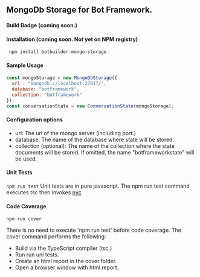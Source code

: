 ## MongoDb Storage for Bot Framework.

####  Build Badge (coming soon.)
#### Installation (coming soon. Not yet on NPM registry)
``` npm install botbuilder-mongo-storage```


####  Sample Usage
```JavaScript
const mongoStorage = new MongoDbStorage({
  url : "mongodb://localhost:27017/",
  database: "botframework",
  collection: "botframework"
});
const conversationState = new ConversationState(mongoStorage);
```
#### Configuration options

* url: The url of the mongo server (including port.)
* database: The name of the database where state will be stored.
* collection (optional): The name of the collection where the state documents will be stored. If omitted, the name "botframeworkstate" will be used.

#### Unit Tests
```npm run test```
Unit tests are in pure javascript. The npm run test command executes tsc then invokes [nyc](https://github.com/istanbuljs/nyc)


#### Code Coverage
```npm run cover```

There is no need to execute 'npm run test' before code coverage. The cover command performs the following:

* Build via the TypeScript compiler (tsc.)
* Run run uni tests.
* Create an html report in the cover folder.
* Open a browser window with html report.




